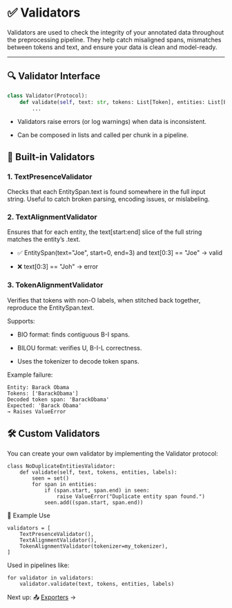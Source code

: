 # ✅ Validators

Validators are used to check the integrity of your annotated data throughout the preprocessing pipeline. They help catch misaligned spans, mismatches between tokens and text, and ensure your data is clean and model-ready.

---

## 🔍 Validator Interface

```python
class Validator(Protocol):
    def validate(self, text: str, tokens: List[Token], entities: List[EntitySpan], labels: List[str]) -> None:
        ...
```

- Validators raise errors (or log warnings) when data is inconsistent.

- Can be composed in lists and called per chunk in a pipeline.

## 🧰 Built-in Validators

### 1. TextPresenceValidator
Checks that each EntitySpan.text is found somewhere in the full input string.
Useful to catch broken parsing, encoding issues, or mislabeling.

### 2. TextAlignmentValidator
Ensures that for each entity, the text[start:end] slice of the full string matches the entity’s .text.

- ✅ EntitySpan(text="Joe", start=0, end=3) and text[0:3] == "Joe" → valid

- ❌ text[0:3] == "Joh" → error

### 3. TokenAlignmentValidator
Verifies that tokens with non-O labels, when stitched back together, reproduce the EntitySpan.text.

Supports:

- BIO format: finds contiguous B-I spans.

- BILOU format: verifies U, B-I-L correctness.

- Uses the tokenizer to decode token spans.


Example failure:
```
Entity: Barack Obama
Tokens: ['BarackObama']
Decoded token span: 'BarackObama'
Expected: 'Barack Obama'
→ Raises ValueError
```

## 🛠 Custom Validators
You can create your own validator by implementing the Validator protocol:

```
class NoDuplicateEntitiesValidator:
    def validate(self, text, tokens, entities, labels):
        seen = set()
        for span in entities:
            if (span.start, span.end) in seen:
                raise ValueError("Duplicate entity span found.")
            seen.add((span.start, span.end))
```

🧪 Example Use
```
validators = [
    TextPresenceValidator(),
    TextAlignmentValidator(),
    TokenAlignmentValidator(tokenizer=my_tokenizer),
]
```

Used in pipelines like:

```
for validator in validators:
    validator.validate(text, tokens, entities, labels)
```

Next up: 📤 [Exporters](components/exporters.md) →